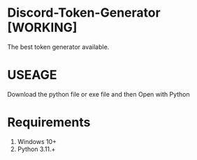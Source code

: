 # Discord-Token-Generator [WORKING]
The best token generator available. 

# USEAGE
Download the python file or exe file and then Open with Python

# Requirements
1. Windows 10+
2. Python 3.11.+
